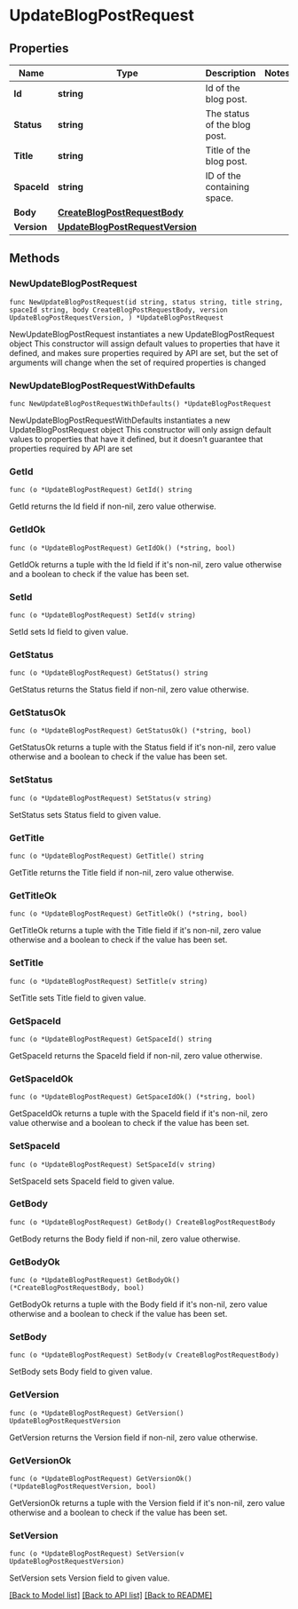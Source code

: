 # UpdateBlogPostRequest

## Properties

Name | Type | Description | Notes
------------ | ------------- | ------------- | -------------
**Id** | **string** | Id of the blog post. | 
**Status** | **string** | The status of the blog post. | 
**Title** | **string** | Title of the blog post. | 
**SpaceId** | **string** | ID of the containing space. | 
**Body** | [**CreateBlogPostRequestBody**](CreateBlogPostRequestBody.md) |  | 
**Version** | [**UpdateBlogPostRequestVersion**](UpdateBlogPostRequestVersion.md) |  | 

## Methods

### NewUpdateBlogPostRequest

`func NewUpdateBlogPostRequest(id string, status string, title string, spaceId string, body CreateBlogPostRequestBody, version UpdateBlogPostRequestVersion, ) *UpdateBlogPostRequest`

NewUpdateBlogPostRequest instantiates a new UpdateBlogPostRequest object
This constructor will assign default values to properties that have it defined,
and makes sure properties required by API are set, but the set of arguments
will change when the set of required properties is changed

### NewUpdateBlogPostRequestWithDefaults

`func NewUpdateBlogPostRequestWithDefaults() *UpdateBlogPostRequest`

NewUpdateBlogPostRequestWithDefaults instantiates a new UpdateBlogPostRequest object
This constructor will only assign default values to properties that have it defined,
but it doesn't guarantee that properties required by API are set

### GetId

`func (o *UpdateBlogPostRequest) GetId() string`

GetId returns the Id field if non-nil, zero value otherwise.

### GetIdOk

`func (o *UpdateBlogPostRequest) GetIdOk() (*string, bool)`

GetIdOk returns a tuple with the Id field if it's non-nil, zero value otherwise
and a boolean to check if the value has been set.

### SetId

`func (o *UpdateBlogPostRequest) SetId(v string)`

SetId sets Id field to given value.


### GetStatus

`func (o *UpdateBlogPostRequest) GetStatus() string`

GetStatus returns the Status field if non-nil, zero value otherwise.

### GetStatusOk

`func (o *UpdateBlogPostRequest) GetStatusOk() (*string, bool)`

GetStatusOk returns a tuple with the Status field if it's non-nil, zero value otherwise
and a boolean to check if the value has been set.

### SetStatus

`func (o *UpdateBlogPostRequest) SetStatus(v string)`

SetStatus sets Status field to given value.


### GetTitle

`func (o *UpdateBlogPostRequest) GetTitle() string`

GetTitle returns the Title field if non-nil, zero value otherwise.

### GetTitleOk

`func (o *UpdateBlogPostRequest) GetTitleOk() (*string, bool)`

GetTitleOk returns a tuple with the Title field if it's non-nil, zero value otherwise
and a boolean to check if the value has been set.

### SetTitle

`func (o *UpdateBlogPostRequest) SetTitle(v string)`

SetTitle sets Title field to given value.


### GetSpaceId

`func (o *UpdateBlogPostRequest) GetSpaceId() string`

GetSpaceId returns the SpaceId field if non-nil, zero value otherwise.

### GetSpaceIdOk

`func (o *UpdateBlogPostRequest) GetSpaceIdOk() (*string, bool)`

GetSpaceIdOk returns a tuple with the SpaceId field if it's non-nil, zero value otherwise
and a boolean to check if the value has been set.

### SetSpaceId

`func (o *UpdateBlogPostRequest) SetSpaceId(v string)`

SetSpaceId sets SpaceId field to given value.


### GetBody

`func (o *UpdateBlogPostRequest) GetBody() CreateBlogPostRequestBody`

GetBody returns the Body field if non-nil, zero value otherwise.

### GetBodyOk

`func (o *UpdateBlogPostRequest) GetBodyOk() (*CreateBlogPostRequestBody, bool)`

GetBodyOk returns a tuple with the Body field if it's non-nil, zero value otherwise
and a boolean to check if the value has been set.

### SetBody

`func (o *UpdateBlogPostRequest) SetBody(v CreateBlogPostRequestBody)`

SetBody sets Body field to given value.


### GetVersion

`func (o *UpdateBlogPostRequest) GetVersion() UpdateBlogPostRequestVersion`

GetVersion returns the Version field if non-nil, zero value otherwise.

### GetVersionOk

`func (o *UpdateBlogPostRequest) GetVersionOk() (*UpdateBlogPostRequestVersion, bool)`

GetVersionOk returns a tuple with the Version field if it's non-nil, zero value otherwise
and a boolean to check if the value has been set.

### SetVersion

`func (o *UpdateBlogPostRequest) SetVersion(v UpdateBlogPostRequestVersion)`

SetVersion sets Version field to given value.



[[Back to Model list]](../README.md#documentation-for-models) [[Back to API list]](../README.md#documentation-for-api-endpoints) [[Back to README]](../README.md)


